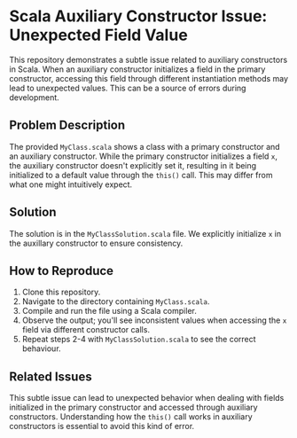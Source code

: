 # Scala Auxiliary Constructor Issue: Unexpected Field Value

This repository demonstrates a subtle issue related to auxiliary constructors in Scala.  When an auxiliary constructor initializes a field in the primary constructor, accessing this field through different instantiation methods may lead to unexpected values. This can be a source of errors during development.

## Problem Description

The provided `MyClass.scala` shows a class with a primary constructor and an auxiliary constructor. While the primary constructor initializes a field `x`, the auxiliary constructor doesn't explicitly set it, resulting in it being initialized to a default value through the `this()` call.  This may differ from what one might intuitively expect.

## Solution

The solution is in the `MyClassSolution.scala` file. We explicitly initialize `x` in the auxillary constructor to ensure consistency.

## How to Reproduce

1. Clone this repository.
2. Navigate to the directory containing `MyClass.scala`.
3. Compile and run the file using a Scala compiler.
4. Observe the output; you'll see inconsistent values when accessing the `x` field via different constructor calls.
5. Repeat steps 2-4 with `MyClassSolution.scala` to see the correct behaviour.

## Related Issues

This subtle issue can lead to unexpected behavior when dealing with fields initialized in the primary constructor and accessed through auxiliary constructors. Understanding how the `this()` call works in auxiliary constructors is essential to avoid this kind of error.